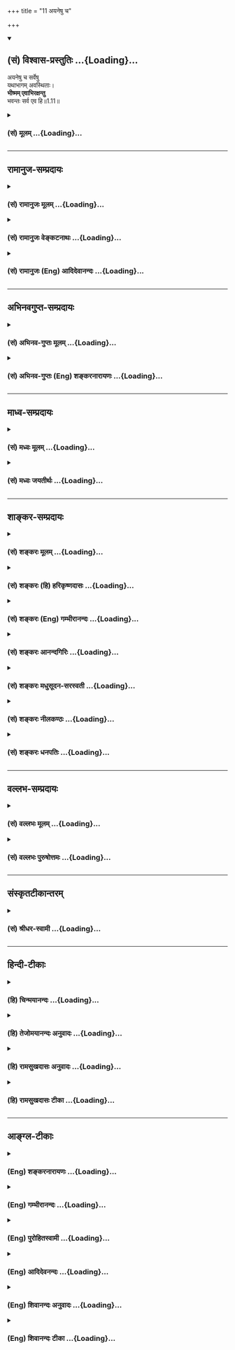 +++
title = "11 अयनेषु च"

+++
<div class="js_include" newlevelforh1="2" title="(सं) विश्वास-प्रस्तुतिः" unfilled url="/mahAbhAratam/shlokashaH/06-bhIShma-parva/03-bhagavad-gItA-parva/saMskRtam/vishvAsa-prastutiH/01_arjuna-viShAda-yogaH/11_ayaneShu_cha.md">
<details open><summary><h2>(सं) विश्वास-प्रस्तुतिः ...{Loading}...</h2></summary>

अयनेषु च सर्वेषु  
यथाभागम् अवस्थिताः।  
**भीष्मम् एवाभिरक्षन्तु**  
भवन्तः सर्व एव हि॥1.11॥
</details>
</div>
<div class="js_include collapsed" newlevelforh1="3" title="(सं) मूलम्" unfilled url="/mahAbhAratam/shlokashaH/06-bhIShma-parva/03-bhagavad-gItA-parva/saMskRtam/mUlam/01_arjuna-viShAda-yogaH/11_ayaneShu_cha.md">
<details><summary><h3>(सं) मूलम् ...{Loading}...</h3></summary>

अयनेषु च सर्वेषु यथाभागमवस्थिताः।  
भीष्ममेवाभिरक्षन्तु भवन्तः सर्व एव हि।।1.11।।
</details>
</div>


_________________
## रामानुज-सम्प्रदायः
<div class="js_include collapsed" newlevelforh1="3" title="(सं) रामानुजः मूलम्" unfilled url="/mahAbhAratam/shlokashaH/06-bhIShma-parva/03-bhagavad-gItA-parva/saMskRtam/rAmAnujaH/mUlam/01_arjuna-viShAda-yogaH/11_ayaneShu_cha.md">
<details><summary><h3>(सं) रामानुजः मूलम् ...{Loading}...</h3></summary>

१९-तमस्य टीका दृश्या।
</details>
</div>
<div class="js_include collapsed" newlevelforh1="3" title="(सं) रामानुजः वेङ्कटनाथः" unfilled url="/mahAbhAratam/shlokashaH/06-bhIShma-parva/03-bhagavad-gItA-parva/saMskRtam/rAmAnujaH/venkaTanAthaH/01_arjuna-viShAda-yogaH/11_ayaneShu_cha.md">
<details><summary><h3>(सं) रामानुजः वेङ्कटनाथः ...{Loading}...</h3></summary>

।। 1.11।। एवं सुयोधन-विजय-बुभुत्सया कृतस्य प्रश्नस्य "यत्र योगेश्वरः" 18।78
इति साक्षाद् उत्तरं वक्ष्यन् तत्-प्रत्यायनार्थम् अखिलम् अवान्तर-वृत्तमपि सञ्जय
उवाच - दृष्ट्वेति। 

पाण्डवानीकं व्यूढं दृष्ट्वा इति सुयोधनस्य
धैर्य-भ्रंश-हेतुः। तद्-अधीनो धैर्य-भ्रंश-रूपोऽवस्थाविशेषः तु-शब्देन सूच्यते।
दृष्ट्वेत्य्-आदेर् अनुनादयन्न्-इत्य्-अन्तस्याव्यक्तांशं व्यञ्जयति - दुर्योधन
इत्य्-आदिना, अकथयत् रा.भा.1।19 इत्यन्तेन। 

संज्ञार्थं सम्यग्-ज्ञानार्थम्, संज्ञया परिसंख्यानार्थं वा। तत्र अन्तर्-विषण्णोऽभवत्
इत्य्-अन्तेन भीष्मम् एवाभिरक्षन्तु भवन्तः सर्व एव हि 1।11 इत्येतद्-अन्तं
व्याख्यातम्। 

अपर्याप्तं 1।10 इति श्लोकस्यायमर्थः तत् तस्मात् अस्माकं बलं
भीष्माभिरक्षितमपर्याप्तं परबलविजयाय नालम् इदं त्वेतेषां पाण्डवानां बलं
भीमाभिरक्षितं पर्याप्तमस्मद्बलविजयायालम् इति। नन्विदमनुपपन्नं तद्बलमिति
सामानाधिकरण्यप्रतीतिभङ्गायोगात् पूर्वत्र च परबलस्वबलयोः
सामर्थ्यासामर्थ्यहेतूपन्यासाभावात्। न च भीष्मद्रोणादिरक्षितं
स्वबलमयमसमर्थं मन्यते। प्रबलानामेव हि भीष्मद्रोणादीनां वधः सोपाधिकः। न
भेतव्यं महाराज म.भा.उ.प.55।1 इत्यादिषु च बहुशः स्वबलस्यैव सामर्थ्यं
दुर्योधनेनोपन्यस्तम्। न चेदानीं तद्विपरीतप्रतीतौ कारणमस्ति।
द्वितीयदिवसारम्भे च दुर्योधन एवं वक्ष्यति अपर्याप्तं तदस्माकं बलं
पार्थाभिरक्षितम्। पर्याप्तं त्विदमेतेषां बलं पार्थिवसत्तमाः म.भा.उ.प.
इति। तत्र चास्माकमपर्याप्तमित्येवान्वयः न पुनरस्माकं बलमिति। ततोऽत्रापि
तथैव वचनव्यक्तिरुचिता। तस्मात् पाठभेदेन व्यवहितान्वयेन वाक्यभेदेन
पदार्थभेदेन वा योजना स्यात्। तत्र भीमभीष्मशब्दयोर्विपर्यासात्पाठभेदः।
तथा च भीमाभिरक्षितं तद्बलमस्माकं अपर्याप्तमित्यन्वये सामानाधिकरण्यम्
तदिति विप्रकृष्टनिर्देशस्वारस्यम् दुर्योधनाभिप्रायाविरोधश्च सिद्ध्यति।
व्यवहितान्वयेऽप्ययमेवार्थः। द्विधा च व्यवहितान्वयोऽत्र शक्यः।
भीमाभिरक्षितभीष्माभिरक्षितयोर्विपर्यासादेकःअपर्याप्तं तत् ৷৷. पर्याप्तं
त्विदम् इत्यनयोर्विपर्यासाद्द्वितीयः। अर्थौचित्याय तु व्यवधानमात्रं
सह्यते।  
  
वाक्यभेदेऽप्येवं योजना अपर्याप्तं तदित्येका प्रतिज्ञा पर्याप्तं
त्विदमिति द्वितीया। अत्र को हेतुरिति शङ्कायां हेतुपरं वाक्यद्वयम्
अस्माकं बलं भीष्माभिरक्षितम् एतेषां बलं भीमाभिरक्षितमिति। अस्मद्बलस्य
प्रबलाधिष्ठितत्वात् परबलस्य च दुर्बलाधिष्ठितत्वादित्यर्थः। पदार्थभेदे
त्वेवं योजना पर्याप्तं पर्यापनं समापनम् पर्याप्तमिति कर्तरि क्तः
नाशनसमर्थमित्यर्थः। अपर्याप्तं नाशनासमर्थमित्यर्थः।
भीष्माभिरक्षितमस्माद्बलं तत् अपर्याप्तं नाशयितुं न शक्नोति। तत् इत्य
पाण्डवबलं कर्तृतया निर्दिश्यतेइदम् इति च स्वबल परबलपर्यापनकर्तृतया।
निष्ठायोगाच्च न कर्मणि षष्ठीप्राप्तिः यद्वा अपर्याप्तमपरिमितमित्यर्थः
पर्याप्तं परिमितमित्यर्थः स्वबलस्यैकादशाक्षौहिणीयुक्तत्वात् परबलस्य
सप्ताक्षौहिणी युक्तत्वाच्च। सर्वथा तावन्न स्वबलदौर्बल्यं परबलप्राबल्यं च
युद्धारम्भे दुर्योधनः प्रसञ्जयेदिति सोऽयं घण्टापथात्पाटच्चर
कुटीरप्रवेशः। तथाहि इह तावद्भीष्माभिरक्षितमित्येतत्प्रति शिरस्तया
भीमाभिरक्षितमिति केनाभिप्रायेण निर्दिश्यते न तावद्भीष्मवद्भीमस्यापि
सेनापतित्वेन धृष्टद्युम्नस्य तत्पतित्वेनोक्तत्वात्। नापि
भीष्मसमपौरुषत्वेन अत्यन्तविषमतया प्रसिद्धेः। यथोक्तं भीष्मेणैव शक्तोऽहं
धनुषैकेन निहन्तुं सर्वपाण्डवान्। यद्येषां न भवेद्गोप्ता विष्णुः
कारणपूरुषः म.भा. इति। नापि प्रतिबलाधीश्वरत्वेन धर्मसूनोस्तथात्वात्। नापि
परबलभटप्रधानत्वेन अर्जुनस्यैव तथा प्रसिद्धेः। अतो भीमस्य
समस्तधार्तराष्ट्रवधदीक्षितत्वात्तदुचितसाहसबलसहायादियुक्तत्वाच्च तस्य
विशेषतो निर्देशः। एवं सति तत्प्रतिशिरस्त्वेन भीष्मस्य निर्देशोऽपि
समस्तपाण्डुतनयसंरक्षणप्रवणत्वेन प्रतिपन्नत्वात्। अतः शत्रुभयसहायातिशङ्के
पदद्वयसूचिते इत्युक्तं भवति। यत्तूक्तं पूर्वत्र परबलस्वबलयोः
सामर्थ्यासामर्थ्यहेतुः  
  
कश्चिन्नोक्त इति तदप्यसमीक्षितवचनम्। उपक्रमे हि प्रथममेव
स्वबलाच्चतुरक्षौहिणीन्यूनापिमहतीं चमूम् 1।3 इति प्रतिचमूर्वर्णिता।
अनन्तरंधीमता 1।3 इत्यन्तेन प्रतिसेनापतिर्वर्णितः। तदनन्तरं चअत्र शूरा
महेष्वासाः 1।4 इत्यारभ्यसर्व एव महारथाः 1।6 इत्यन्तेन
दृष्टान्तीकृतभीमार्जुनाभ्यां सहासन्नविंशतिसङ्ख्याः पुरुषा
निरतिशयपौरुषतया वर्णिताः स्वपक्षे तु न चमूर्वर्णिता नापि सेनापतिः।
स्वबलप्रधानपरिसंख्याने च सप्त पुरुषा उपात्ताः
व्यतिरिक्तास्त्वाकृतिगणत्वेनअन्ये च बहवः शूराः इत्युक्ताःमदर्थे
त्यक्तजीविताः 1।9 इति चोक्तम् न तुमदर्थे जिगीषवः इति साभिसन्धिकत्वमेव
तेनापि प्रतिपाद्यत इति चेत् सत्यम्। तथापि वचनव्यक्तिप्रकार एवंविधः
अभिसन्धिद्योतनायापि हि त्यक्तजीवितत्ववचनं प्रतिभटानां बलीयस्त्वबुद्ध्यैव
भवति। अनन्तरं चतस्य सञ्जनयन्हर्षं कुरुवृद्धः पितामहः  
  

</details>
</div>
<div class="js_include collapsed" newlevelforh1="3" title="(सं) रामानुजः (Eng) आदिदेवानन्दः" unfilled url="/mahAbhAratam/shlokashaH/06-bhIShma-parva/03-bhagavad-gItA-parva/saMskRtam/rAmAnujaH/english/AdidevAnandaH/01_arjuna-viShAda-yogaH/11_ayaneShu_cha.md">
<details><summary><h3>(सं) रामानुजः (Eng) आदिदेवानन्दः ...{Loading}...</h3></summary>

1.1 - 1.19 Dhrtarastra said - Sanjaya said Duryodhana, after viewing the forces of Pandavas protected by Bhima, and his own forces protected by Bhisma conveyed his views thus to Drona, his teacher, about the adeacy of Bhima's forces for conering the Kaurava forces and the inadeacy of his own forces for victory against the Pandava forces. He was grief-stricken within. Observing his (Duryodhana's) despondecny, Bhisma,
in order to cheer him, roared like a lion, and then blowing his conch,
made his side sound their conchs and kettle-drums, which made an uproar as a sign of victory. Then, having heard that great tumult, Arjuna and Sri Krsna the Lord of all lords, who was acting as the charioteer of Arjuna, sitting in their great chariot which was powerful enough to coner the three worlds; blew their divine conchs Srimad Pancajanya and Devadatta. Then, both Yudhisthira and Bhima blew their respective conchs separately. That tumult rent asunder the hearts of your sons, led by Duryodhana. The sons of Dhrtarastra then thought, 'Our cause is almost lost now itself.' So said Sanjaya to Dhrtarastra who was longing for their victory. Sanjaya said to Dhrtarastra: Then, seeing the Kauravas,
who were ready for battle, Arjuna, who had Hanuman, noted for his exploit of burning Lanka, as the emblem on his flag on his chariot,
directed his charioteer Sri Krsna, the Supreme Lord-who is overcome by parental love for those who take shelter in Him who is the treasure-house of knowledge, power, lordship, energy, potency and splendour, whose sportive delight brings about the origin, sustentation and dissolution of the entire cosmos at His will, who is the Lord of the senses, who controls in all ways the senses inner and outer of all,
superior and inferior - by saying, 'Station my chariot in an appropriate place in order that I may see exactly my enemies who are eager for battle.'

</details>
</div>


_________________
## अभिनवगुप्त-सम्प्रदायः
<div class="js_include collapsed" newlevelforh1="3" title="(सं) अभिनव-गुप्तः मूलम्" unfilled url="/mahAbhAratam/shlokashaH/06-bhIShma-parva/03-bhagavad-gItA-parva/saMskRtam/abhinava-guptaH/mUlam/01_arjuna-viShAda-yogaH/11_ayaneShu_cha.md">
<details><summary><h3>(सं) अभिनव-गुप्तः मूलम् ...{Loading}...</h3></summary>

।।1.11।। अयनेषु इति अयनानि वीययः।  

</details>
</div>
<div class="js_include collapsed" newlevelforh1="3" title="(सं) अभिनव-गुप्तः (Eng) शङ्करनारायणः" unfilled url="/mahAbhAratam/shlokashaH/06-bhIShma-parva/03-bhagavad-gItA-parva/saMskRtam/abhinava-guptaH/english/shankaranArAyaNaH/01_arjuna-viShAda-yogaH/11_ayaneShu_cha.md">
<details><summary><h3>(सं) अभिनव-गुप्तः (Eng) शङ्करनारायणः ...{Loading}...</h3></summary>

1.11 Ayanesu etc. Paths : rows.

</details>
</div>


_________________
## माध्व-सम्प्रदायः
<div class="js_include collapsed" newlevelforh1="3" title="(सं) मध्वः मूलम्" unfilled url="/mahAbhAratam/shlokashaH/06-bhIShma-parva/03-bhagavad-gItA-parva/saMskRtam/madhvaH/mUlam/01_arjuna-viShAda-yogaH/11_ayaneShu_cha.md">
<details><summary><h3>(सं) मध्वः मूलम् ...{Loading}...</h3></summary>

  
  
।।1.11।। Sri Madhvacharya did not comment on this sloka. The commentary
starts from 2.11.  
  

</details>
</div>
<div class="js_include collapsed" newlevelforh1="3" title="(सं) मध्वः जयतीर्थः" unfilled url="/mahAbhAratam/shlokashaH/06-bhIShma-parva/03-bhagavad-gItA-parva/saMskRtam/madhvaH/jayatIrthaH/01_arjuna-viShAda-yogaH/11_ayaneShu_cha.md">
<details><summary><h3>(सं) मध्वः जयतीर्थः ...{Loading}...</h3></summary>

  
  
।।1.11।। Sri Jayatirtha did not comment on this sloka. The commentary
starts from 2.11.  
  

</details>
</div>


_________________
## शाङ्कर-सम्प्रदायः
<div class="js_include collapsed" newlevelforh1="3" title="(सं) शङ्करः मूलम्" unfilled url="/mahAbhAratam/shlokashaH/06-bhIShma-parva/03-bhagavad-gItA-parva/saMskRtam/shankaraH/mUlam/01_arjuna-viShAda-yogaH/11_ayaneShu_cha.md">
<details><summary><h3>(सं) शङ्करः मूलम् ...{Loading}...</h3></summary>

1.11 Sri Sankaracharya did not comment on this sloka. The commentary
starts from 2.10.  
  

</details>
</div>
<div class="js_include collapsed" newlevelforh1="3" title="(सं) शङ्करः (हि) हरिकृष्णदासः" unfilled url="/mahAbhAratam/shlokashaH/06-bhIShma-parva/03-bhagavad-gItA-parva/saMskRtam/shankaraH/hindI/harikRShNadAsaH/01_arjuna-viShAda-yogaH/11_ayaneShu_cha.md">
<details><summary><h3>(सं) शङ्करः (हि) हरिकृष्णदासः ...{Loading}...</h3></summary>

।।1.11।। Sri Sankaracharya did not comment on this sloka.  
  

</details>
</div>
<div class="js_include collapsed" newlevelforh1="3" title="(सं) शङ्करः (Eng) गम्भीरानन्दः" unfilled url="/mahAbhAratam/shlokashaH/06-bhIShma-parva/03-bhagavad-gItA-parva/saMskRtam/shankaraH/english/gambhIrAnandaH/01_arjuna-viShAda-yogaH/11_ayaneShu_cha.md">
<details><summary><h3>(सं) शङ्करः (Eng) गम्भीरानन्दः ...{Loading}...</h3></summary>

1.11 Sri Sankaracharya did not comment on this sloka. The commentary
starts from 2.10.

</details>
</div>
<div class="js_include collapsed" newlevelforh1="3" title="(सं) शङ्करः आनन्दगिरिः" unfilled url="/mahAbhAratam/shlokashaH/06-bhIShma-parva/03-bhagavad-gItA-parva/saMskRtam/shankaraH/AnandagiriH/01_arjuna-viShAda-yogaH/11_ayaneShu_cha.md">
<details><summary><h3>(सं) शङ्करः आनन्दगिरिः ...{Loading}...</h3></summary>

।।1.11।। स्वकीयबलस्य भीष्माधिष्ठितत्वेन बलिष्ठत्वमुक्त्वा भीष्मशेषत्वेन
तदनुगुणत्वं द्रोणादीनां प्रार्थयते **अयनेष्विति।** कर्तव्यविशेषद्योती
चशब्दः। समरसमारम्भसमये योधानां यथाप्रधानं युद्धभूमौ
पूर्वापरादिदिग्विभागेनावस्थितिस्थानानि नियम्यन्ते
तान्यत्रायनान्युच्यन्ते सेनापतिश्च सर्वसैन्यमधिष्ठाय मध्ये तिष्ठति तेषु
सर्वेषु प्रक्लृप्तं प्रविभागमप्रत्याख्याय भवानश्वत्थामा
कर्णश्चेत्येवमादयो भवन्तः सर्वेऽवस्थिताः सन्तो भीष्ममेव सेनापतिं सर्वतो
रक्षन्तु तस्य हि रक्षणे सर्वमस्मदीयं बलं रक्षितं स्यात्
परबलनिवृत्त्यर्थत्वेन तस्यास्माभी रक्षितत्वादित्यर्थः।  

</details>
</div>
<div class="js_include collapsed" newlevelforh1="3" title="(सं) शङ्करः मधुसूदन-सरस्वती" unfilled url="/mahAbhAratam/shlokashaH/06-bhIShma-parva/03-bhagavad-gItA-parva/saMskRtam/shankaraH/madhusUdana-sarasvatI/01_arjuna-viShAda-yogaH/11_ayaneShu_cha.md">
<details><summary><h3>(सं) शङ्करः मधुसूदन-सरस्वती ...{Loading}...</h3></summary>

।।1.11।। समरसभारम्भसमये योधानां यथाप्रधानं युद्धभूमौ
पूर्वापरादिदिग्विभागेनावस्थितिस्थानानि यानि नियम्यन्ते
तान्यत्रायनान्युच्यन्ते। सेनापतिश्च सर्वसैन्यमधिष्ठाय मध्ये तिष्ठति।
तत्रैवंसति यथाभागं विभक्तां स्वां स्वां रणभूमिमपरित्यज्यावस्थिताः सन्तो
भवन्तः सर्वेऽपि युद्धाभिनिवेशात्पुरतः पृष्ठतः पार्श्वतश्चानिरीक्षमाणं
भीष्मं सेनापतिमेव  
  
रक्षन्तु। भीष्मे हि सेनापतौ रक्षिते तत्प्रसादादेव सर्वं सुरक्षितं
भविष्यतीत्यभिप्रायः।  
  

</details>
</div>
<div class="js_include collapsed" newlevelforh1="3" title="(सं) शङ्करः नीलकण्ठः" unfilled url="/mahAbhAratam/shlokashaH/06-bhIShma-parva/03-bhagavad-gItA-parva/saMskRtam/shankaraH/nIlakaNThaH/01_arjuna-viShAda-yogaH/11_ayaneShu_cha.md">
<details><summary><h3>(सं) शङ्करः नीलकण्ठः ...{Loading}...</h3></summary>

।।1.11।। अयनेषु व्यूहरचनया स्थिते सैन्ये प्रवेशमार्गेषु स्वे स्वे स्थाने
स्थिता यूयं मध्यस्थं भीष्ममेवाभिरक्षन्तु। अस्य सेनापतेश्चाञ्चल्ये
सर्वापि सेना आकुलीभवेत्। तत्स्थैर्ये स्थिरा च भवेदतः स एव रक्ष्य
इत्यर्थः।  
  

</details>
</div>
<div class="js_include collapsed" newlevelforh1="3" title="(सं) शङ्करः धनपतिः" unfilled url="/mahAbhAratam/shlokashaH/06-bhIShma-parva/03-bhagavad-gItA-parva/saMskRtam/shankaraH/dhanapatiH/01_arjuna-viShAda-yogaH/11_ayaneShu_cha.md">
<details><summary><h3>(सं) शङ्करः धनपतिः ...{Loading}...</h3></summary>

।।1.11।। तस्माद्भीष्ममेव सेनापतिं गुणभूता भवन्तो रक्षन्त्विति प्रार्थयते
**अयनेष्विति।** संग्रामप्रारम्भे योधानां यथाप्रधानं संख्ये
पूर्वपरादिविभागेन नियतेष्ववस्थितिस्थानेष्वयनेषु। तुना कर्तव्यविशेषो
द्योत्यते। यथाभागं विभागेन प्राप्तं स्वस्थानमवस्थिताः सावधानतया स्थिताः
सर्व एव भवन्तः सर्वसैन्यमधिष्ठाय मध्ये स्थितं युद्धे व्यग्रं सेनापतिं
भीष्ममेवाभि समन्ताद्रक्षन्तु परबलनिवृत्त्यर्थमस्माभिस्तस्मिन्नक्षिते
सर्वमस्मदीयं रक्षितं स्यादित्यर्थः।  

</details>
</div>


_________________
## वल्लभ-सम्प्रदायः
<div class="js_include collapsed" newlevelforh1="3" title="(सं) वल्लभः मूलम्" unfilled url="/mahAbhAratam/shlokashaH/06-bhIShma-parva/03-bhagavad-gItA-parva/saMskRtam/vallabhaH/mUlam/01_arjuna-viShAda-yogaH/11_ayaneShu_cha.md">
<details><summary><h3>(सं) वल्लभः मूलम् ...{Loading}...</h3></summary>

।।1.2 1.11।। दुर्योधनोऽपि वृकोदरादिभी रक्षितं पाण्डवानां बलं
भीष्माभिरक्षितं स्वीयं च बलं विलोक्य आत्मजविजये तद्बलस्य पर्याप्ततां
आत्मबलस्य तद्बिजयेऽपर्याप्ततां च आचार्ये निवेद्यान्तरेव विष्ण्णोऽभूत्।  

</details>
</div>
<div class="js_include collapsed" newlevelforh1="3" title="(सं) वल्लभः पुरुषोत्तमः" unfilled url="/mahAbhAratam/shlokashaH/06-bhIShma-parva/03-bhagavad-gItA-parva/saMskRtam/vallabhaH/puruShottamaH/01_arjuna-viShAda-yogaH/11_ayaneShu_cha.md">
<details><summary><h3>(सं) वल्लभः पुरुषोत्तमः ...{Loading}...</h3></summary>

  
  
।।1.11।। एवं सति किं कर्त्तव्यमित्याकाङ्क्षायामाह अयनेषु चेति।
व्यूहप्रवेशमार्गेषु यथाभागं विभक्ताः स्वस्वस्थाने स्थिता भवन्तः सर्व एव
भीष्ममेवाभितः सर्वतः रक्षन्तु। यतोऽस्माकं बलं भीष्मरक्षितमेव। चकारेण
व्यूहप्रवेशमार्गात् परस्थानेऽपि स्थितैरिदमपि ज्ञापितम्।
एवकारेणास्मदादिरक्षा कार्येति ज्ञापितम्। हीति युक्तत्वम्।  
  
  
  

</details>
</div>


_________________
## संस्कृतटीकान्तरम्
<div class="js_include collapsed" newlevelforh1="3" title="(सं) श्रीधर-स्वामी" unfilled url="/mahAbhAratam/shlokashaH/06-bhIShma-parva/03-bhagavad-gItA-parva/saMskRtam/shrIdhara-svAmI/01_arjuna-viShAda-yogaH/11_ayaneShu_cha.md">
<details><summary><h3>(सं) श्रीधर-स्वामी ...{Loading}...</h3></summary>

**।।1.11।।** तस्माद्भवद्भिरेवं वर्तितव्यमित्याह **अयनेष्विति।**
अयनेषु व्यूहप्रवेशमार्गेषु यथाभागं विभक्तां स्वां स्वां
रणभूमिमपरित्यज्यावस्थिताः सन्तः सर्वे भीष्ममेवाभितो रक्षन्तु
यथाऽन्यैर्युध्यमानः पृष्ठतः कैश्चिन्न हन्येत तथा रक्षन्तु।
भीष्मबलेनैवास्माकं जीवितमिति भावः।  
  

</details>
</div>


_________________
## हिन्दी-टीकाः
<div class="js_include collapsed" newlevelforh1="3" title="(हि) चिन्मयानन्दः" unfilled url="/mahAbhAratam/shlokashaH/06-bhIShma-parva/03-bhagavad-gItA-parva/hindI/chinmayAnandaH/01_arjuna-viShAda-yogaH/11_ayaneShu_cha.md">
<details><summary><h3>(हि) चिन्मयानन्दः ...{Loading}...</h3></summary>

।।1.11।। इतने समय निरन्तर अकेले ही बोलने और उभय पक्ष की सार्मथ्य को
तौलने के पश्चात युद्धतत्पर दुर्योधन में स्थित राजा अपने मन की सघन निराशा
के मेघखण्डों को भेदकर सेना को आदेश देना प्रारम्भ करता है। उसका आदेश है
कि सभी योद्धा एवं नायक स्वस्थान पर रहकर अनुशासनपूर्वक युद्ध करें और साथ
ही भीष्म पितामह को सुरक्षित रखने का प्रयत्न करें। उसे इस बात की आशंका है
कि सुदूर राज्यों से आये हुये राजा एवं जनजातियों के नायक यदि इधरउधर बिखर
गये तो विजय मिलना कठिन है। संगठित रूप से सब मोर्चों पर एक ही समय आक्रमण
करना किसी भी सेना की सफलता का मेरुदण्ड है। इसलिये एक सही प्रकार की
रणनीति अपनाते हुये वह सबको आदेश देता है कि विभिन्न स्थानों पर रहते हुये
भी सब भीष्माचार्य का रक्षण करें।  

</details>
</div>
<div class="js_include collapsed" newlevelforh1="3" title="(हि) तेजोमयानन्दः अनुवादः" unfilled url="/mahAbhAratam/shlokashaH/06-bhIShma-parva/03-bhagavad-gItA-parva/hindI/tejomayAnandaH/anuvAdaH/01_arjuna-viShAda-yogaH/11_ayaneShu_cha.md">
<details><summary><h3>(हि) तेजोमयानन्दः अनुवादः ...{Loading}...</h3></summary>

।।1.11।। विभिन्न मोर्चों पर अपने-अपने स्थान पर स्थित रहते हुए आप सब लोग
भीष्म पितामह की ही सब ओर से रक्षा करें।

</details>
</div>
<div class="js_include collapsed" newlevelforh1="3" title="(हि) रामसुखदासः अनुवादः" unfilled url="/mahAbhAratam/shlokashaH/06-bhIShma-parva/03-bhagavad-gItA-parva/hindI/rAmasukhadAsaH/anuvAdaH/01_arjuna-viShAda-yogaH/11_ayaneShu_cha.md">
<details><summary><h3>(हि) रामसुखदासः अनुवादः ...{Loading}...</h3></summary>

।।1.11।। आप सब-के-सब लोग सभी मोर्चों पर अपनी-अपनी जगह दृढ़ता से स्थित
रहते हुए ही पितामह भीष्म की चारों ओर से रक्षा करें।

</details>
</div>
<div class="js_include collapsed" newlevelforh1="3" title="(हि) रामसुखदासः टीका" unfilled url="/mahAbhAratam/shlokashaH/06-bhIShma-parva/03-bhagavad-gItA-parva/hindI/rAmasukhadAsaH/TIkA/01_arjuna-viShAda-yogaH/11_ayaneShu_cha.md">
<details><summary><h3>(हि) रामसुखदासः टीका ...{Loading}...</h3></summary>

1.11।।***व्याख्या--*'अयनेषु च सर्वेषु ৷৷. भवन्तः सर्व एव
हि'--**जिन-जिन मोर्चोंपर आपकी नियुक्ति कर दी गयी है, आप सभी योद्धालोग
उन्हीं मोर्चोंपर दृढ़तासे स्थित रहते हुए सब तरफसे, सब प्रकारसे भीष्मजीकी
रक्षा करें।  
भीष्मजीकी सब ओरसे रक्षा करें--यह कहकर दुर्योधन भीष्मजीको भीतरसे अपने
पक्षमें लाना चाहता है। ऐसा कहनेका दूसरा भाव यह है कि जब भीष्मजी युद्ध
करें, तब किसी भी व्यूहद्वारसे शिखण्डी उनके सामने न आ जाय--इसका आपलोग
खयाल रखें। अगर शिखण्डी उनके सामने आ जायगा, तो भीष्मजी उसपर शस्त्रास्त्र
नहीं चलायेंगे। कारण कि शिखण्डी पहले जन्ममें भी स्त्री था, और इस जन्ममें
भी पहले स्त्री था पीछे पुरुष बना है। इसलिये भीष्मजी इसको स्त्री ही समझते
हैं और उन्होंने शिखण्डीसे युद्ध न करनेकी प्रतिज्ञा कर रखी है। यह शिखण्डी
शङ्करके वरदानसे भीष्मजीको मारनेके लिये ही पैदा हुआ है। अतः जब शिखण्डीसे
भीष्मजीकी रक्षा हो जायगी, तो फिर वे सबको मार देंगे, जिससे निश्चित ही
हमारी विजय होगी। इस बातको लेकर दुर्योधन सभी महारथियोंसे भीष्मजीकी रक्षा
करनेके लिये कह रहा है।

</details>
</div>


_________________
## आङ्ग्ल-टीकाः
<div class="js_include collapsed" newlevelforh1="3" title="(Eng) शङ्करनारायणः" unfilled url="/mahAbhAratam/shlokashaH/06-bhIShma-parva/03-bhagavad-gItA-parva/english/shankaranArAyaNaH/01_arjuna-viShAda-yogaH/11_ayaneShu_cha.md">
<details><summary><h3>(Eng) शङ्करनारायणः ...{Loading}...</h3></summary>

1.11. Stationed firmly in all \[your\] respective paths, every one of you without exception should guard Bhisma, above all.

</details>
</div>
<div class="js_include collapsed" newlevelforh1="3" title="(Eng) गम्भीरानन्दः" unfilled url="/mahAbhAratam/shlokashaH/06-bhIShma-parva/03-bhagavad-gItA-parva/english/gambhIrAnandaH/01_arjuna-viShAda-yogaH/11_ayaneShu_cha.md">
<details><summary><h3>(Eng) गम्भीरानन्दः ...{Loading}...</h3></summary>

1.11 However, venerable sirs, all of you without exception, while occupying all the positions in the different directions as alloted (to you respectively), please fully protect Bhisma in particular.

</details>
</div>
<div class="js_include collapsed" newlevelforh1="3" title="(Eng) पुरोहितस्वामी" unfilled url="/mahAbhAratam/shlokashaH/06-bhIShma-parva/03-bhagavad-gItA-parva/english/purohitasvAmI/01_arjuna-viShAda-yogaH/11_ayaneShu_cha.md">
<details><summary><h3>(Eng) पुरोहितस्वामी ...{Loading}...</h3></summary>

1.11 Therefore in the rank and file, let stand firm in their posts,
according to battalions; and all you generals about Bheeshma.

</details>
</div>
<div class="js_include collapsed" newlevelforh1="3" title="(Eng) आदिदेवनन्दः" unfilled url="/mahAbhAratam/shlokashaH/06-bhIShma-parva/03-bhagavad-gItA-parva/english/AdidevanandaH/01_arjuna-viShAda-yogaH/11_ayaneShu_cha.md">
<details><summary><h3>(Eng) आदिदेवनन्दः ...{Loading}...</h3></summary>

1.11 Therefore all of you taking your places firmly in your respective divisions, guard Bhisma at all cost.

</details>
</div>
<div class="js_include collapsed" newlevelforh1="3" title="(Eng) शिवानन्दः अनुवादः" unfilled url="/mahAbhAratam/shlokashaH/06-bhIShma-parva/03-bhagavad-gItA-parva/english/shivAnandaH/anuvAdaH/01_arjuna-viShAda-yogaH/11_ayaneShu_cha.md">
<details><summary><h3>(Eng) शिवानन्दः अनुवादः ...{Loading}...</h3></summary>

1.11. "Therefore do ye all, stationed in your respective positions, in the several divisions of the army, protect Bhishma alone."

</details>
</div>
<div class="js_include collapsed" newlevelforh1="3" title="(Eng) शिवानन्दः टीका" unfilled url="/mahAbhAratam/shlokashaH/06-bhIShma-parva/03-bhagavad-gItA-parva/english/shivAnandaH/TIkA/01_arjuna-viShAda-yogaH/11_ayaneShu_cha.md">
<details><summary><h3>(Eng) शिवानन्दः टीका ...{Loading}...</h3></summary>

1.11 अयनेषु in the arrays (of the army); च and; सर्वेषु in all; यथाभागम्
according to division; अवस्थिताः being stationed; भीष्मम् Bhishma; एव
alone; अभिरक्षन्तु protect; भवन्तः ye; सर्वे all; एव even; हि indeed.No Commentary.

</details>
</div>
